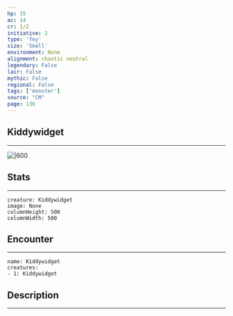 ```yaml
---
hp: 15
ac: 14
cr: 1/2
initiative: 2
type: 'fey'    
size: 'Small'
environment: None
alignment: chaotic neutral
legendary: False
lair: False
mythic: False
regional: False
tags: ['monster']
source: "CM"
page: 136
---
```


## Kiddywidget
---

![|600](D:/Program%20Files/5e.tools/img/bestiary/CM/Kiddywidget.png)

## Stats
---

```statblock
creature: Kiddywidget
image: None
columnHeight: 500
columnWidth: 500
```

## Encounter
---

```encounter-table
name: Kiddywidget
creatures:
- 1: Kiddywidget
```

## Description
---





